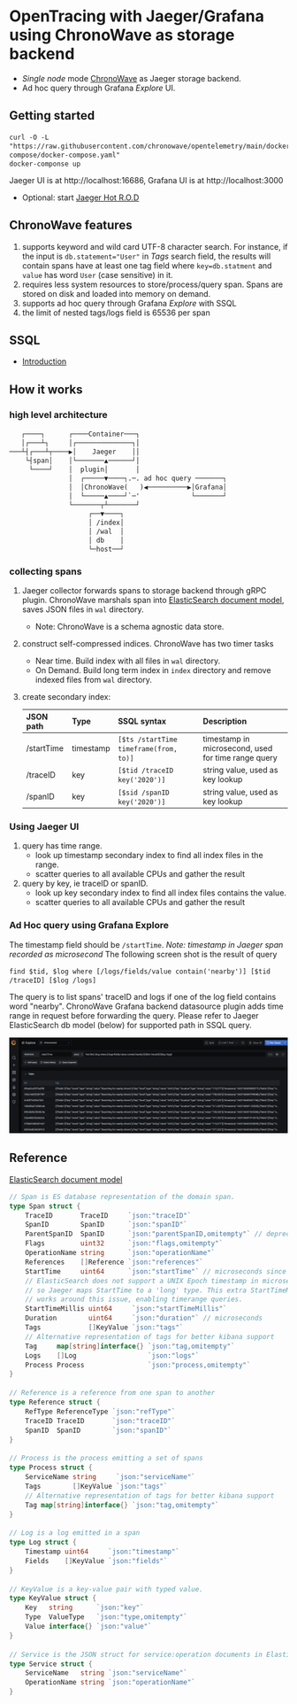 # OpenTracing with Jaeger/Grafana using ChronoWave as storage backend
   * *Single node* mode [ChronoWave](https://github.com/chronowave/chronowave) as Jaeger storage backend.
   * Ad hoc query through Grafana *Explore* UI.

## Getting started

```
curl -O -L "https://raw.githubusercontent.com/chronowave/opentelemetry/main/docker-compose/docker-compose.yaml"
docker-componse up
```
Jaeger UI is at http://localhost:16686, Grafana UI is at http://localhost:3000

   * Optional: start [Jaeger Hot R.O.D](https://github.com/jaegertracing/jaeger/tree/master/examples/hotrod)

## ChronoWave features
1. supports keyword and wild card UTF-8 character search. For instance, if the input is `db.statement="User"` in *Tags* search field, the results will contain spans have at least one tag field where `key=db.statment` and `value` has word `User` (case sensitive) in it.
2. requires less system resources to store/process/query span. Spans are stored on disk and loaded into memory on demand.
3. supports ad hoc query through Grafana *Explore* with SSQL
4. the limit of nested tags/logs field is 65536 per span

## SSQL
   * [Introduction](https://github.com/chronowave/chronowave/wiki/Semi-Structured-Query-Language)

## How it works

### high level architecture
```text
   ┌────┐      ┌────Container───┐                      
   │┌───┴┐     │┌──────────────┐│                      
───┴┤┌───┴┬────▶│    Jaeger    ││                      
    └┤span│    │└───────▲──────┘│                      
     └────┘    │  plugin│       │                      
               │  ┌─────▼────┐.─. ad hoc query ───────┐
               │  │ChronoWave(   )◀──────────▶│Grafana│
               │  └─────▲────┘`─'             └───────┘
               └───────┬┴───────┘                      
                    ┌──▼────┐                          
                    │ /index│                          
                    │ /wal  │                          
                    │ db    │                          
                    └─host──┘                          
```
### collecting spans
1. Jaeger collector forwards spans to storage backend through gRPC plugin. ChronoWave marshals span into [ElasticSearch document model](https://github.com/jaegertracing/jaeger/blob/master/plugin/storage/es/spanstore/dbmodel/model.go), saves JSON files in `wal` directory.
   * Note: ChronoWave is a schema agnostic data store.
2. construct self-compressed indices. ChronoWave has two timer tasks
   * Near time. Build index with all files in `wal` directory.
   * On Demand. Build long term index in `index` directory and remove indexed files from `wal` directory.
3. create secondary index:

   | JSON path   | Type |  SSQL syntax | Description |
   | ----------- | ---------- | ----------- | ----------- |
   | /startTime  | timestamp  | `[$ts /startTime timeframe(from, to)]` | timestamp in microsecond, used for time range query |
   | /traceID    | key        | `[$tid /traceID key('2020')]` | string value, used as key lookup |
   | /spanID     | key        | `[$sid /spanID key('2020')]` | string value, used as key lookup |
   
### Using Jaeger UI

1. query has time range. 
   * look up timestamp secondary index to find all index files in the range.
   * scatter queries to all available CPUs and gather the result
2. query by key, ie traceID or spanID. 
   * look up key secondary index to find all index files contains the value.
   * scatter queries to all available CPUs and gather the result
 
### Ad Hoc query using Grafana Explore

The timestamp field should be `/startTime`. *Note: timestamp in Jaeger span recorded as microsecond*
The following screen shot is the result of query
 ```
find $tid, $log where [/logs/fields/value contain('nearby')] [$tid /traceID] [$log /logs]
```
The query is to list spans' traceID and logs if one of the log field contains word "nearby". ChronoWave Grafana backend datasource plugin adds time range in request before forwarding the query.
Please refer to Jaeger ElasticSearch db model (below) for supported path in SSQL query.

![alt text](./images/explore.png "Grafana Explore")


## Reference
 
[ElasticSearch document model](https://github.com/jaegertracing/jaeger/blob/master/plugin/storage/es/spanstore/dbmodel/model.go)

```go
// Span is ES database representation of the domain span.
type Span struct {
	TraceID       TraceID     `json:"traceID"`
	SpanID        SpanID      `json:"spanID"`
	ParentSpanID  SpanID      `json:"parentSpanID,omitempty"` // deprecated
	Flags         uint32      `json:"flags,omitempty"`
	OperationName string      `json:"operationName"`
	References    []Reference `json:"references"`
	StartTime     uint64      `json:"startTime"` // microseconds since Unix epoch
	// ElasticSearch does not support a UNIX Epoch timestamp in microseconds,
	// so Jaeger maps StartTime to a 'long' type. This extra StartTimeMillis field
	// works around this issue, enabling timerange queries.
	StartTimeMillis uint64     `json:"startTimeMillis"`
	Duration        uint64     `json:"duration"` // microseconds
	Tags            []KeyValue `json:"tags"`
	// Alternative representation of tags for better kibana support
	Tag     map[string]interface{} `json:"tag,omitempty"`
	Logs    []Log                  `json:"logs"`
	Process Process                `json:"process,omitempty"`
}

// Reference is a reference from one span to another
type Reference struct {
	RefType ReferenceType `json:"refType"`
	TraceID TraceID       `json:"traceID"`
	SpanID  SpanID        `json:"spanID"`
}

// Process is the process emitting a set of spans
type Process struct {
	ServiceName string     `json:"serviceName"`
	Tags        []KeyValue `json:"tags"`
	// Alternative representation of tags for better kibana support
	Tag map[string]interface{} `json:"tag,omitempty"`
}

// Log is a log emitted in a span
type Log struct {
	Timestamp uint64     `json:"timestamp"`
	Fields    []KeyValue `json:"fields"`
}

// KeyValue is a key-value pair with typed value.
type KeyValue struct {
	Key   string      `json:"key"`
	Type  ValueType   `json:"type,omitempty"`
	Value interface{} `json:"value"`
}

// Service is the JSON struct for service:operation documents in ElasticSearch
type Service struct {
	ServiceName   string `json:"serviceName"`
	OperationName string `json:"operationName"`
}
```